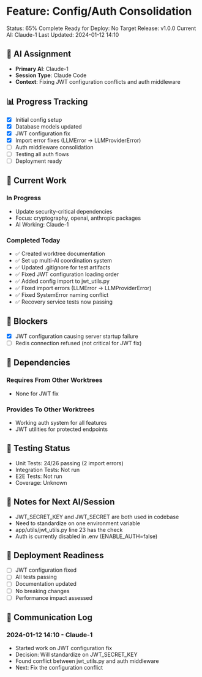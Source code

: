 # Feature: Config/Auth Consolidation
Status: 65% Complete
Ready for Deploy: No
Target Release: v1.0.0
Current AI: Claude-1
Last Updated: 2024-01-12 14:10

## 🤖 AI Assignment
- **Primary AI**: Claude-1
- **Session Type**: Claude Code
- **Context**: Fixing JWT configuration conflicts and auth middleware

## 📊 Progress Tracking
- [x] Initial config setup
- [x] Database models updated
- [x] JWT configuration fix
- [x] Import error fixes (LLMError → LLMProviderError)
- [ ] Auth middleware consolidation
- [ ] Testing all auth flows
- [ ] Deployment ready

## 🚧 Current Work
### In Progress
- Update security-critical dependencies
- Focus: cryptography, openai, anthropic packages
- AI Working: Claude-1

### Completed Today
- ✅ Created worktree documentation
- ✅ Set up multi-AI coordination system
- ✅ Updated .gitignore for test artifacts
- ✅ Fixed JWT configuration loading order
- ✅ Added config import to jwt_utils.py
- ✅ Fixed import errors (LLMError → LLMProviderError)
- ✅ Fixed SystemError naming conflict
- ✅ Recovery service tests now passing

## 🚫 Blockers
- [x] JWT configuration causing server startup failure
- [ ] Redis connection refused (not critical for JWT fix)

## 🔗 Dependencies
### Requires From Other Worktrees
- None for JWT fix

### Provides To Other Worktrees
- Working auth system for all features
- JWT utilities for protected endpoints

## 🧪 Testing Status
- Unit Tests: 24/26 passing (2 import errors)
- Integration Tests: Not run
- E2E Tests: Not run
- Coverage: Unknown

## 📝 Notes for Next AI/Session
- JWT_SECRET_KEY and JWT_SECRET are both used in codebase
- Need to standardize on one environment variable
- app/utils/jwt_utils.py line 23 has the check
- Auth is currently disabled in .env (ENABLE_AUTH=false)

## 🚀 Deployment Readiness
- [ ] JWT configuration fixed
- [ ] All tests passing
- [ ] Documentation updated
- [ ] No breaking changes
- [ ] Performance impact assessed

## 💬 Communication Log
### 2024-01-12 14:10 - Claude-1
- Started work on JWT configuration fix
- Decision: Will standardize on JWT_SECRET_KEY
- Found conflict between jwt_utils.py and auth middleware
- Next: Fix the configuration conflict